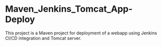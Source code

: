 # Maven_Jenkins_Tomcat_App-Deploy
This project is a Maven project for deployment of a webapp using Jenkins CI/CD integration and Tomcat server.
